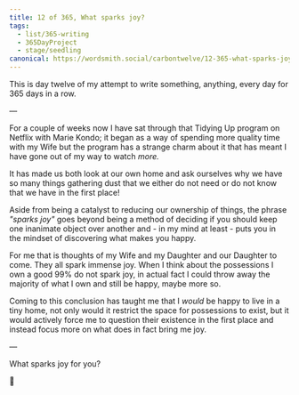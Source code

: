 ```yaml
---
title: 12 of 365, What sparks joy?
tags:
  - list/365-writing
  - 365DayProject
  - stage/seedling
canonical: https://wordsmith.social/carbontwelve/12-365-what-sparks-joy
---
```



This is day twelve of my attempt to write something, anything, every day for 365 days in a row.

—

For a couple of weeks now I have sat through that Tidying Up program on Netflix with Marie Kondo; it began as a way of spending more quality time with my Wife but the program has a strange charm about it that has meant I have gone out of my way to watch _more._

It has made us both look at our own home and ask ourselves why we have so many things gathering dust that we either do not need or do not know that we have in the first place!

Aside from being a catalyst to reducing our ownership of things, the phrase _"sparks joy"_ goes beyond being a method of deciding if you should keep one inanimate object over another and - in my mind at least - puts you in the mindset of discovering what makes you happy.

For me that is thoughts of my Wife and my Daughter and our Daughter to come. They all spark immense joy. When I think about the possessions I own a good 99% do not spark joy, in actual fact I could throw away the majority of what I own and still be happy, maybe more so.

Coming to this conclusion has taught me that I _would_ be happy to live in a tiny home, not only would it restrict the space for possessions to exist, but it would actively force me to question their existence in the first place and instead focus more on what does in fact bring me joy.

—

What sparks joy for you?

🌻